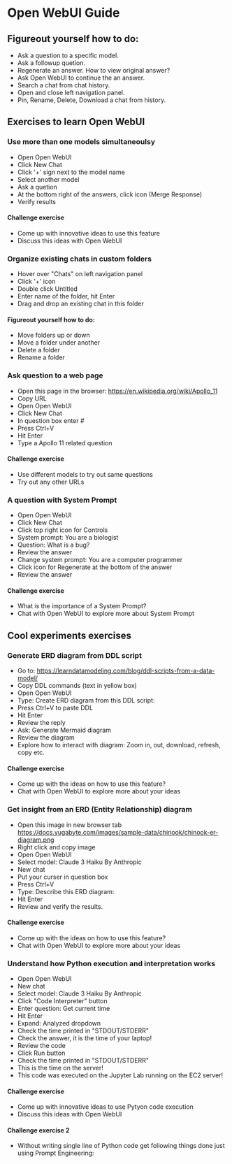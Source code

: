 # Open WebUI Guide

## Figureout yourself how to do:
- Ask a question to a specific model.
- Ask a followup quetion.
- Regenerate an answer. How to view original answer?
- Ask Open WebUI to continue the an answer.
- Search a chat from chat history.
- Open and close left navigation panel.
- Pin, Rename, Delete, Download a chat from history.



## Exercises to learn Open WebUI
### Use more than one models simultaneoulsy
- Open Open WebUI
- Click New Chat
- Click '+' sign next to the model name
- Select another model
- Ask a quetion
- At the bottom right of the answers, click icon (Merge Response)
- Verify results
#### Challenge exercise
- Come up with innovative ideas to use this feature
- Discuss this ideas with Open WebUI

### Organize existing chats in custom folders
- Hover over "Chats" on left navigation panel
- Click '+' icon
- Double click Untitled
- Enter name of the folder, hit Enter
- Drag and drop an existing chat in this folder
#### Figureout yourself how to do:
- Move folders up or down
- Move a folder under another 
- Delete a folder
- Rename a folder


### Ask question to a web page
- Open this page in the browser: https://en.wikipedia.org/wiki/Apollo_11
- Copy URL
- Open Open WebUI
- Click New Chat
- In question box enter #
- Press Ctrl+V
- Hit Enter
- Type a Apollo 11 related question
#### Challenge exercise
- Use different models to try out same questions
- Try out any other URLs

### A question with System Prompt
- Open Open WebUI
- Click New Chat
- Click top right icon for Controls
- System prompt: You are a biologist
- Question: What is a bug?
- Review the answer
- Change system prompt: You are a computer programmer
- Click icon for Regenerate at the bottom of the answer
- Review the answer
#### Challenge exercise
- What is the importance of a System Prompt?
- Chat with Open WebUI to explore more about System Prompt


## Cool experiments exercises

### Generate ERD diagram from DDL script
- Go to: https://learndatamodeling.com/blog/ddl-scripts-from-a-data-model/
- Copy DDL commands (text in yellow box)
- Open Open WebUI
- Type: Create ERD diagram from this DDL script:
- Press Ctrl+V to paste DDL
- Hit Enter
- Review the reply
- Ask: Generate Mermaid diagram
- Review the diagram
- Explore how to interact with diagram: Zoom in, out, download, refresh, copy etc.
#### Challenge exercise
- Come up with the ideas on how to use this feature?
- Chat with Open WebUI to explore more about your ideas



### Get insight from an ERD (Entity Relationship) diagram 
- Open this image in new browser tab
https://docs.yugabyte.com/images/sample-data/chinook/chinook-er-diagram.png
- Right click and copy image
- Open Open WebUI
- Select model: Claude 3 Haiku By Anthropic
- New chat
- Put your curser in question box
- Press Ctrl+V
- Type: Describe this ERD diagram:
- Hit Enter
- Review and verify the results.
#### Challenge exercise
- Come up with the ideas on how to use this feature?
- Chat with Open WebUI to explore more about your ideas

### Understand how Python execution and interpretation works
- Open Open WebUI
- New chat
- Select model: Claude 3 Haiku By Anthropic
- Click "Code Interpreter" button
- Enter question: Get current time
- Hit Enter
- Expand: Analyzed dropdown
- Check the time printed in "STDOUT/STDERR"
- Check the answer, it is the time of your laptop!
- Review the code
- Click Run button 
- Check the time printed in "STDOUT/STDERR"
- This is the time on the server!
- This code was executed on the Jupyter Lab running on the EC2 server!
#### Challenge exercise
- Come up with innovative ideas to use Pytyon code execution
- Discuss this ideas with Open WebUI
#### Challenge exercise 2
- Without writing single line of Python code get following things done just using Prompt Engineering:






